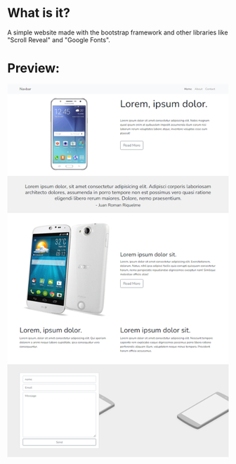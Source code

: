 <h1>What is it?</h1>
A simple website made with the bootstrap framework and other libraries like "Scroll Reveal" and "Google Fonts".

<h1>Preview:</h1>

![screenshot preview](https://github.com/gordillolucas29/first-bootstrap-web/blob/main/scr/img/screenshot-preview.png?raw=true)
